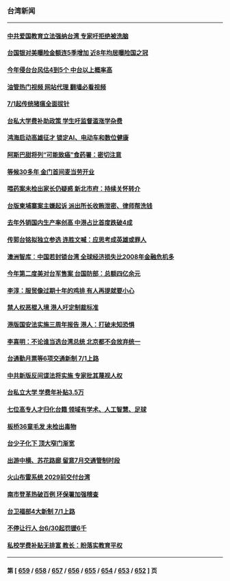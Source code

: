 ### 台湾新闻
---
#### [中共爱国教育立法强纳台湾 专家吁拒绝被洗脑](../../pages/ncid1349361/n14023603.md?07011245) 
#### [台国银对美曝险金额连5季增加 近8年均居曝险国之冠](../../pages/ncid1349361/n14025728.md?07011245) 
#### [今年侵台台风估4到5个 中台以上概率高](../../pages/ncid1349361/n14025798.md?07011245) 
#### [油管热门视频 网站代理 翻墙必看视频](http://138.2.39.72:81/youtube.html?epic-marker?07011245)
#### [7/1起传统猪瘟全面拔针](../../pages/ncid1349361/n14025803.md?07011245) 
#### [台私大学费补助政策 学生吁监督滥涨学杂费](../../pages/ncid1349361/n14025806.md?07011245) 
#### [鸿海启动高雄征才 锁定AI、电动车和数位健康](../../pages/ncid1349361/n14025795.md?07011245) 
#### [阿斯巴甜将列“可能致癌”食药署：密切注意](../../pages/ncid1349361/n14025784.md?07011245) 
#### [等候30多年 金门首间麦当劳开业](../../pages/ncid1349361/n14025780.md?07011245) 
#### [喂药案未检出家长仍疑惑 新北市府：持续关怀转介](../../pages/ncid1349361/n14025773.md?07011245) 
#### [台版柬埔寨案主嫌起诉 派出所长收贿泄密、律师帮洗钱](../../pages/ncid1349361/n14025758.md?07011245) 
#### [去年外销国内生产率创高 中港占比首度跌破4成](../../pages/ncid1349361/n14025730.md?07011245) 
#### [传郭台铭拟独立参选 连胜文喊：应思考成英雄或罪人](../../pages/ncid1349361/n14025693.md?07011245) 
#### [澳洲智库︰中国若封锁台湾 全球经济损失比2008年金融危机多](../../pages/ncid1349361/n14025703.md?07011245) 
#### [今年第二度美对台军售案 台国防部：总额四亿余元](../../pages/ncid1349361/n14025704.md?07011245) 
#### [李淳：服贸像过期十年的鸡排 有人再提就要小心](../../pages/ncid1349361/n14025697.md?07011245) 
#### [禁人权恶棍入境 港人吁定制裁标准](../../pages/ncid1349361/n14025694.md?07011245) 
#### [港版国安法实施三周年报告 港人：打破未知恐惧](../../pages/ncid1349361/n14025700.md?07011245) 
#### [李喜明：不论谁当选台湾总统 北京都不会放弃统一](../../pages/ncid1349361/n14025698.md?07011245) 
#### [台通勤月票等6项交通新制 7/1上路](../../pages/ncid1349361/n14025682.md?07011245) 
#### [中共新版反间谍法将实施 专家批其蔑视人权](../../pages/ncid1349361/n14025578.md?07011245) 
#### [台私立大学 学费年补贴3.5万](../../pages/ncid1349361/n14024974.md?07011245) 
#### [七位高专人才归化台籍 领域有学术、人工智慧、足球](../../pages/ncid1349361/n14024989.md?07011245) 
#### [板桥36童毛发 未检出毒物](../../pages/ncid1349361/n14024976.md?07011245) 
#### [台少子化下 顶大窄门渐宽](../../pages/ncid1349361/n14024972.md?07011245) 
#### [出游中横、苏花路廊 留意7月交通管制时段](../../pages/ncid1349361/n14024975.md?07011245) 
#### [火山布雷系统 2029前交付台湾](../../pages/ncid1349361/n14024962.md?07011245) 
#### [南市登革热破百例 环保署加强稽查](../../pages/ncid1349361/n14024986.md?07011245) 
#### [台卫福部4大新制 7/1上路](../../pages/ncid1349361/n14024985.md?07011245) 
#### [不停让行人 台6/30起罚锾6千](../../pages/ncid1349361/n14024983.md?07011245) 
#### [私校学费补贴无排富 教长：盼落实教育平权](../../pages/ncid1349361/n14024980.md?07011245) 

---
#### 第 [ [659](./659.md?07011245) / [658](./658.md?07011245) / [657](./657.md?07011245) / [656](./656.md?07011245) / [655](./655.md?07011245) / [654](./654.md?07011245) / [653](./653.md?07011245) / [652](./652.md?07011245) ] 页
